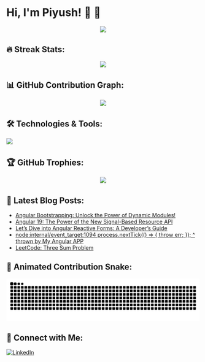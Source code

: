 # Hi, I'm Piyush! 👋 🚀

<p align="center">
  <img src="https://github-readme-stats.vercel.app/api?username=Piyush132000&show_icons=true&theme=tokyonight&count_private=true&hide_border=true&bg_color=00000000">
</p>

## 🔥 Streak Stats:
<p align="center">
  <img src="https://streak-stats.demolab.com/?user=Piyush132000&theme=dark&hide_border=true">
</p>

## 📊 GitHub Contribution Graph:
<p align="center">
  <img src="https://github-readme-activity-graph.vercel.app/graph?username=Piyush132000&theme=dracula">
</p>

## 🛠️ Technologies & Tools:
<p align="left">
  <img src="https://skillicons.dev/icons?i=angular,typescript,javascript,html,css,react,redux,nodejs,express,mongodb,git,github,tailwind" />
</p>

## 🏆 GitHub Trophies:
<p align="center">
  <img src="https://github-profile-trophy.vercel.app/?username=Piyush132000&theme=radical">
</p>

## 📝 Latest Blog Posts:
<!-- BLOG-POST-LIST:START -->
- [Angular Bootstrapping: Unlock the Power of Dynamic Modules!](https://blog.stackademic.com/angular-bootstrapping-unlock-the-power-of-dynamic-modules-878d71ad97a9?source=rss-169b8d2f36ec------2)
- [Angular 19: The Power of the New Signal-Based Resource API](https://javascript.plainenglish.io/angular-19-the-power-of-the-new-signal-based-resource-api-b4aafecc88f3?source=rss-169b8d2f36ec------2)
- [Let’s Dive into Angular Reactive Forms: A Developer’s Guide](https://javascript.plainenglish.io/lets-dive-into-angular-reactive-forms-a-developer-s-guide-0c601f63d0d0?source=rss-169b8d2f36ec------2)
- [node:internal/event_target:1094 process.nextTick&lpar;&lpar;&rpar; =&gt; { throw err; }&rpar;; ^ thrown by My Angular APP](https://javascript.plainenglish.io/node-internal-event-target-1094-process-nexttick-throw-err-thrown-by-my-angular-app-d16ef193fe18?source=rss-169b8d2f36ec------2)
- [LeetCode: Three Sum Problem](https://javascript.plainenglish.io/leetcode-three-sum-problem-44d90e127c3d?source=rss-169b8d2f36ec------2)
<!-- BLOG-POST-LIST:END -->

## 🐍 Animated Contribution Snake:
<p align="center">
  <img src="https://github.com/Piyush132000/Piyush132000/blob/output/github-contribution-grid-snake.svg">
</p>

## 📩 Connect with Me:
[![LinkedIn](https://img.shields.io/badge/LinkedIn-blue?style=for-the-badge&logo=linkedin)](https://www.linkedin.com/in/piyush-agrawal-6a4594195/)
